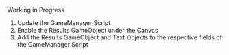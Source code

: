 Working in Progress
1. Update the GameManager Script 
2. Enable the Results GameObject under the Canvas
3. Add the Results GameObject and Text Objects to the respective fields of the GameManager Script
